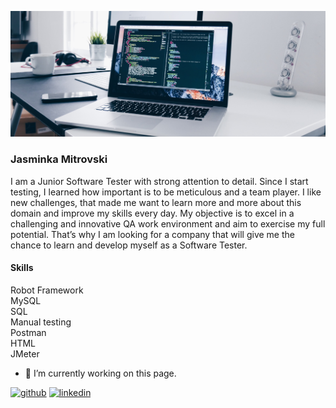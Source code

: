 ![Software Tester](christopher-gower-m_HRfLhgABo-unsplash.jpg)

### Jasminka Mitrovski


I am a Junior Software Tester with strong attention to detail. 
Since I start testing, I learned how important is to be meticulous and a team player. 
I like new challenges, that made me want to learn more and more about this domain and improve my skills every day. 
My objective is to excel in a challenging and innovative QA work environment and aim to exercise my full potential. 
That’s why I am looking for a company that will give me the chance to learn and develop myself as a Software Tester.

#### Skills
Robot Framework\
MySQL\
SQL\
Manual testing\
Postman\
HTML\
JMeter




- 🔭 I’m currently working on this page. 







[<img src='https://cdn.jsdelivr.net/npm/simple-icons@3.0.1/icons/github.svg' alt='github' height='40'>](https://github.com/Jasminka91)  [<img src='https://cdn.jsdelivr.net/npm/simple-icons@3.0.1/icons/linkedin.svg' alt='linkedin' height='40'>](https://www.linkedin.com/in/https://www.linkedin.com/in/jasminka-mitrovski-31032a26b//)  




